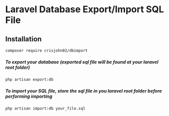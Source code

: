 # Laravel Database Export/Import SQL File

## Installation
```
composer require crisjohn02/dbimport
```

##### To export your database (exported sql file will be found at your laravel root folder)
```
php artisan export:db
```

##### To import your SQL file, store the sql file in you laravel root folder before performing importing
```
php artisan import:db your_file.sql
```
